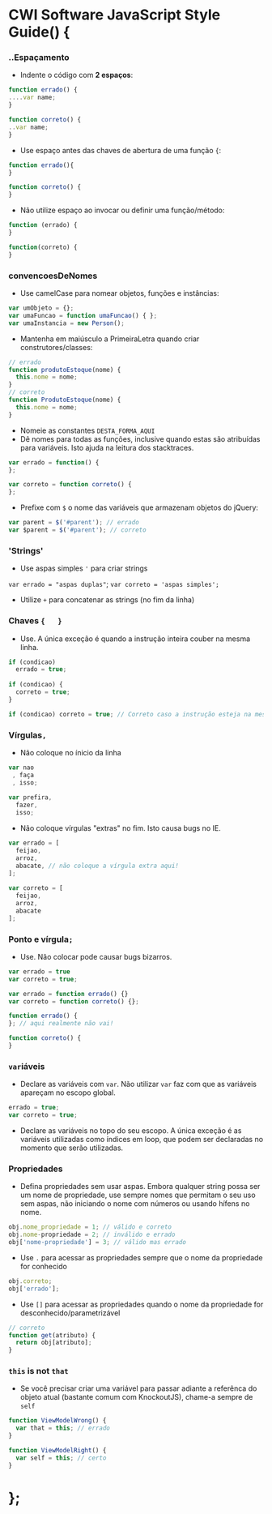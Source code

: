 
# CWI Software JavaScript Style Guide() {

### ..Espaçamento

* Indente o código com **2 espaços**:
```javascript
function errado() {
....var name;
}

function correto() {
..var name;
}
```
*  Use espaço antes das chaves de abertura de uma função `{`:
```javascript
function errado(){
}

function correto() {
}
```

* Não utilize espaço ao invocar ou definir uma função/método:
```javascript
function (errado) {
}

function(correto) {
}
```
### convencoesDeNomes

* Use camelCase para nomear objetos, funções e instâncias:
```javascript
var umObjeto = {};
var umaFuncao = function umaFuncao() { };
var umaInstancia = new Person();
```

* Mantenha em maiúsculo a PrimeiraLetra quando criar construtores/classes:
```javascript
// errado
function produtoEstoque(nome) {
  this.nome = nome;
}
// correto
function ProdutoEstoque(nome) {
  this.nome = nome;
}
```

*  Nomeie as constantes `DESTA_FORMA_AQUI`
*  Dê nomes para todas as funções, inclusive quando estas são atribuídas para variáveis. Isto ajuda na leitura dos stacktraces. 
```javascript
var errado = function() {
};

var correto = function correto() {
};
```
* Prefixe com `$` o nome das variáveis que armazenam objetos do jQuery:
```javascript
var parent = $('#parent'); // errado 
var $parent = $('#parent'); // correto
```

### 'Strings'

* Use aspas simples `'` para criar strings
  
 `var errado = "aspas duplas"`; 
 `var correto = 'aspas simples';`

* Utilize `+` para concatenar as strings (no fim da linha)

### Chaves `{   }`

* Use. A única exceção é quando a instrução inteira couber na mesma linha.
```javascript
if (condicao) 
  errado = true;
  
if (condicao) {
  correto = true;
}

if (condicao) correto = true; // Correto caso a instrução esteja na mesma linha!
```

### Vírgulas`,`

* Não coloque no ínicio da linha
```javascript
var nao
 , faça
 , isso;
 
var prefira,
  fazer, 
  isso;
```
* Não coloque vírgulas "extras" no fim. Isto causa bugs no IE.
```javascript
var errado = [
  feijao,
  arroz, 
  abacate, // não coloque a vírgula extra aqui!
];
 
var correto = [
  feijao, 
  arroz,
  abacate
];
```

### Ponto e vírgula`;`

* Use. Não colocar pode causar bugs bizarros. 
```javascript
var errado = true
var correto = true;

var errado = function errado() {}
var correto = function correto() {};

function errado() {
}; // aqui realmente não vai!

function correto() {
}
```

### `var`iáveis

* Declare as variáveis com `var`. Não utilizar `var` faz com que as variáveis apareçam no escopo global.
```javascript
errado = true; 
var correto = true;
```
* Declare as variáveis no topo do seu escopo. A única exceção é as variáveis utilizadas como índices em loop, que podem ser declaradas no momento que serão utilizadas.

### Propriedades

* Defina propriedades sem usar aspas. Embora qualquer string possa ser um nome de propriedade, use sempre nomes que permitam o seu uso sem aspas, não iniciando o nome com números ou usando hífens no nome.
```javascript
obj.nome_propriedade = 1; // válido e correto
obj.nome-propriedade = 2; // inválido e errado
obj['nome-propriedade'] = 3; // válido mas errado
```
* Use `.` para acessar as propriedades sempre que o nome da propriedade for conhecido
```javascript
obj.correto;
obj['errado'];
```
* Use `[]` para acessar as propriedades quando o nome da propriedade for desconhecido/parametrizável
```javascript
// correto
function get(atributo) {
  return obj[atributo];
}
```

### `this` is not `that`

* Se você precisar criar uma variável para passar adiante a referênca do objeto atual (bastante comum com KnockoutJS), chame-a sempre de `self`
```javascript
function ViewModelWrong() {
  var that = this; // errado
}

function ViewModelRight() {
  var self = this; // certo
}
```

# };
